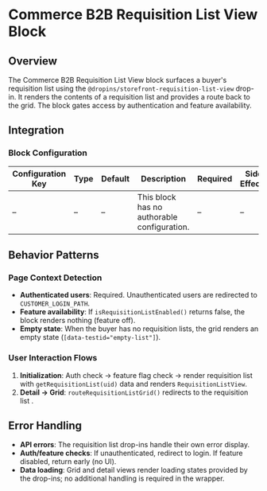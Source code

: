 # Commerce B2B Requisition List View Block

## Overview

The Commerce B2B Requisition List View block surfaces a buyer's requisition list using the `@dropins/storefront-requisition-list-view` drop-in. It renders the contents of a requisition list and provides a route back to the grid. The block gates access by authentication and feature availability.

## Integration

### Block Configuration

| Configuration Key | Type | Default | Description | Required | Side Effects |
|-------------------|------|---------|-------------|----------|--------------|
| – | – | – | This block has no authorable configuration. | – | – |

<!-- ### Events

#### Event Listeners

No direct event listeners are implemented in this block.

#### Event Emitters

No events are emitted by this block yet. -->

## Behavior Patterns

### Page Context Detection

- **Authenticated users**: Required. Unauthenticated users are redirected to `CUSTOMER_LOGIN_PATH`.
- **Feature availability**: If `isRequisitionListEnabled()` returns false, the block renders nothing (feature off).
- **Empty state**: When the buyer has no requisition lists, the grid renders an empty state (`[data-testid="empty-list"]`).

### User Interaction Flows

1. **Initialization**: Auth check → feature flag check → render requisition list with `getRequisitionList(uid)` data and renders `RequisitionListView`.
3. **Detail → Grid**: `routeRequisitionListGrid()` redirects to the requisition list .

## Error Handling

- **API errors**: The requisition list drop-ins handle their own error display.
- **Auth/feature checks**: If unauthenticated, redirect to login. If feature disabled, return early (no UI).
- **Data loading**: Grid and detail views render loading states provided by the drop-ins; no additional handling is required in the wrapper.
